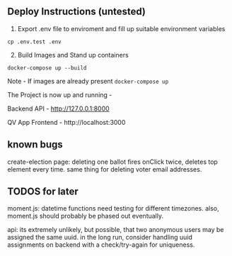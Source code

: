 ## Deploy Instructions (untested)

1. Export .env file to enviroment and fill up suitable environment variables

```
cp .env.test .env
```

2. Build Images and Stand up containers

```
docker-compose up --build
```

Note - If images are already present ```docker-compose up```

The Project is now up and running -

Backend API - http://127.0.0.1:8000

QV App Frontend - http://localhost:3000


## known bugs

create-election page:
deleting one ballot fires onClick twice, deletes top element every time.
same thing for deleting voter email addresses.

## TODOS for later

moment.js:
datetime functions need testing for different timezones.
also, moment.js should probably be phased out eventually.

api:
its extremely unlikely, but possible, that two anonymous users may be assigned
the same uuid. in the long run, consider handling uuid assignments on backend
with a check/try-again for uniqueness.
